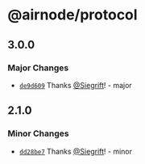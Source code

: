 # @airnode/protocol

## 3.0.0

### Major Changes

- [`de9d609`](https://github.com/Siegrift/airnode/commit/de9d60989501d22b7f81da9dc7411967599c73c6) Thanks [@Siegrift](https://github.com/Siegrift)! - major

## 2.1.0

### Minor Changes

- [`dd28be7`](https://github.com/Siegrift/airnode/commit/dd28be7028975e01be5f6671615ff2f532d088d0) Thanks [@Siegrift](https://github.com/Siegrift)! - minor
